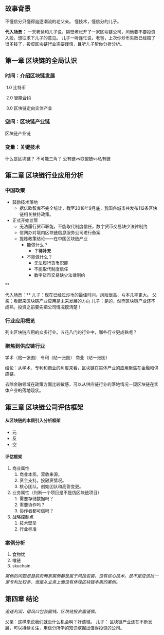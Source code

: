 ## 故事背景

不懂信分只懂得追逐潮流的老父亲。
懂技术，懂信分的儿子。

**代入场景：**
一天老爸和儿子说，隔壁老张开了一家区块链公司，问他要不要投资入股，想征求下儿子的意见。
儿子一听连忙说，老爸，上次你炒币失败已经赔了很多钱了，投资区块链行业需要谨慎，且听儿子帮你分析分析。



## 第一章 区块链的全局认识

### 时间：介绍区块链发展

​	1.0 比特币     

​	2.0 智能合约

​	3.0 区块链走向实体产业

### 空间：区块链产业链

区块链产业链

### 变量：关键技术

什么是区块链？
不可能三角？
公有链vs联盟链vs私有链

## 第二章 区块链行业应用分析

### 中国政策

- 鼓励技术落地
  - 据亿欧智库不完全统计，截至2018年9月底，我国各城市共发布112条区块链相关扶持政策。
- 正式开始监管
  - 无法履行货币职能，不能取代制度信任，数字货币交易缺少法律制约
  - 信网办对境内区块链信息服务公司进行备案
  - 提炼政策结论——在中国区块链产业
    - 能做什么？
      - **？待补充**
    - 不能做什么？
      - 无法履行货币职能
      - 不能取代制度信任
      - 数字货币交易缺少法律制约

**

代入场景：**
儿子：现在已经过炒币的最佳时间，风险很高，亏本几率更大。
父亲：看起来区块链产业应用是未来发展的方向
儿子：是的，然而区块链产业还不成熟，投资之前要先把公司情况摸清楚！



### 行业应用概览

列出区块链应用的众多行业。五花八门的行业中，哪些行业更成熟呢？



### 聚焦到供应链行业

学术（贴一张图）
专利（贴一张图）
商业（贴一张图）

结论：从学术、专利和商业的角度来看，区块链在实体产业的应用聚焦在金融和供应链。

去除金融领域在政策方面比较敏感，可以从供应链行业的落地情况一窥区块链在实体产业的落地现状。



## 第三章 区块链公司评估框架



#### 从区块链的本质引入分析框架

- 元
- 反
- 空



#### 评估框架

1. 商业属性
   1. 商业本质。营收来源。
   2. 资金支持。投融资情况。
   3. 核心团队。创始团队和高管变更。
2. 业务属性（判断一个项目是不是伪区块链项目）
   1. 需要存储数据吗？
   2. 需要协作吗？
   3. 协作者都可信吗？
3. 战略控制点
   1. 技术壁垒
   2. 行业标准



### 案例分析

1. 食物忧
2. 唯链
3. skuchain

*案例的问题是目前前两家案例都是属于风投包装，没有核心技术。是不是应该找一家专利比较多，但是从业务上面没有体现区块链本质的案例。*



## 第四章 结论

*追逐利润，借风口包装圈钱。区块链投资需谨慎。*

父亲：这样来说我们就没什么机会啊？好遗憾。
儿子：
区块链产业还在不断发展，可以持续关注，用信分所学的知识挖掘出值得投资的公司。





